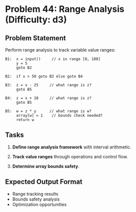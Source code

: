 # Problem 44: Range Analysis (Difficulty: d3)

## Problem Statement

Perform range analysis to track variable value ranges:

```
B1:  x = input()     // x in range [0, 100]
     y = 5
     goto B2

B2:  if x > 50 goto B3 else goto B4

B3:  z = x - 25     // what range is z?
     goto B5

B4:  z = x + 10     // what range is z?
     goto B5

B5:  w = z * y      // what range is w?
     array[w] = 1    // bounds check needed?
     return w
```

## Tasks

1. **Define range analysis framework** with interval arithmetic.

2. **Track value ranges** through operations and control flow.

3. **Determine array bounds safety**.

## Expected Output Format

- Range tracking results
- Bounds safety analysis
- Optimization opportunities